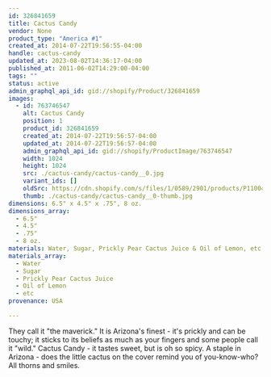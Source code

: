 ```yaml
---
id: 326841659
title: Cactus Candy
vendor: None
product_type: "America #1"
created_at: 2014-07-22T19:56:55-04:00
handle: cactus-candy
updated_at: 2023-08-02T14:36:17-04:00
published_at: 2011-06-02T14:29:00-04:00
tags: ""
status: active
admin_graphql_api_id: gid://shopify/Product/326841659
images:
  - id: 763746547
    alt: Cactus Candy
    position: 1
    product_id: 326841659
    created_at: 2014-07-22T19:56:57-04:00
    updated_at: 2014-07-22T19:56:57-04:00
    admin_graphql_api_id: gid://shopify/ProductImage/763746547
    width: 1024
    height: 1024
    src: ./cactus-candy/cactus-candy__0.jpg
    variant_ids: []
    oldSrc: https://cdn.shopify.com/s/files/1/0589/2901/products/P1100414.jpeg?v=1406073417
    thumb: ./cactus-candy/cactus-candy__0-thumb.jpg
dimensions: 6.5" x 4.5" x .75", 8 oz.
dimensions_array:
  - 6.5"
  - 4.5"
  - .75"
  - 8 oz.
materials: Water, Sugar, Prickly Pear Cactus Juice & Oil of Lemon, etc.
materials_array:
  - Water
  - Sugar
  - Prickly Pear Cactus Juice
  - Oil of Lemon
  - etc
provenance: USA

---
```


They call it "the maverick." It is Arizona's finest - it's prickly and can be touchy; it sticks to its beliefs as much as your fingers and some people call it "wild." Cactus Candy - it tastes sweet, but is oh so spicy. A staple in Arizona - does the little cactus on the cover remind you of you-know-who? All thorns and smiles.